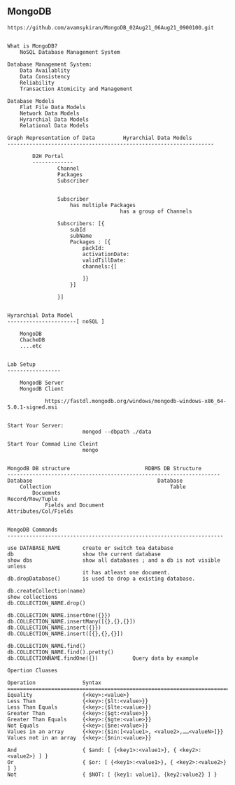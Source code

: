 MongoDB
---------------------------------------------------------

    https://github.com/avamsykiran/MongoDB_02Aug21_06Aug21_0900100.git


    What is MongoDB?
        NoSQL Database Management System

    Database Management System:
        Data Availablity
        Data Consistency
        Reliability
        Transaction Atomicity and Management

    Database Models
        Flat File Data Models
        Network Data Models
        Hyrarchial Data Models
        Relational Data Models

    Graph Representation of Data         Hyrarchial Data Models
    ------------------------------------------------------------------

            D2H Portal
            -------------
                    Channel
                    Packages
                    Subscriber


                    Subscriber
                        has multiple Packages
                                        has a group of Channels

                    Subscribers: [{
                        subId
                        subName
                        Packages : [{
                            packId:
                            activationDate:
                            validTillDate:
                            channels:{[

                            ]}
                        }]

                    }]


    Hyrarchial Data Model
    ----------------------[ noSQL ]

        MongoDB
        ChacheDB
        ....etc


    Lab Setup
    -----------------

        MongodB Server
        MongodB Client

                https://fastdl.mongodb.org/windows/mongodb-windows-x86_64-5.0.1-signed.msi


    Start Your Server:
                            mongod --dbpath ./data
                            
    Start Your Commad Line Cleint
                            mongo


    MongodB DB structure                        RDBMS DB Structure 
    --------------------------------------------------------------------
    Database                                        Database
        Collection                                      Table
            Docuemnts                                       Record/Row/Tuple
                Fields and Document                                 Attributes/Col/Fields


    MongoDB Commands
    ---------------------------------------------------------------------

    use DATABASE_NAME       create or switch toa database
    db                      show the current database
    show dbs                show all databases ; and a db is not visible unless
                            it has atleast one document.
    db.dropDatabase()       is used to drop a existing database.

    db.createCollection(name)
    show collections
    db.COLLECTION_NAME.drop()

    db.COLLECTION_NAME.insertOne({}})
    db.COLLECTION_NAME.insertMany([{},{},{}])
    db.COLLECTION_NAME.insert({}})
    db.COLLECTION_NAME.insert([{},{},{}])

    db.COLLECTION_NAME.find()
    db.COLLECTION_NAME.find().pretty()
    db.COLLECTIONNAME.findOne({})           Query data by example

    Opertion Cluases

    Operation	            Syntax	
    ============================================================================
    Equality	            {<key>:<value>}	
    Less Than	            {<key>:{$lt:<value>}}
    Less Than Equals	    {<key>:{$lte:<value>}}
    Greater Than	        {<key>:{$gt:<value>}}	
    Greater Than Equals	    {<key>:{$gte:<value>}}	
    Not Equals	            {<key>:{$ne:<value>}}	
    Values in an array	    {<key>:{$in:[<value1>, <value2>,……<valueN>]}}	
    Values not in an array	{<key>:{$nin:<value>}}	

    And                     { $and: [ {<key1>:<value1>}, { <key2>:<value2>} ] }
    Or                      { $or: [ {<key1>:<value1>}, { <key2>:<value2>} ] }
    Not                     { $NOT: [ {key1: value1}, {key2:value2} ] }
